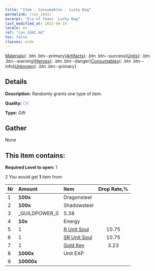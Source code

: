 ```yaml
---
title: "Item - Consumables - Lucky Bag"
permalink: /con_1842/
excerpt: "Era of Chaos  Lucky Bag"
last_modified_at: 2021-04-14
locale: en
ref: "con_1842.md"
toc: false
classes: wide
---
```

 [Materials](/Items/){: .btn .btn--primary}[Artifacts](/Items/Artifacts/){: .btn .btn--success}[Units](/Items/Units/){: .btn .btn--warning}[Heroes](/Items/Heroes/){: .btn .btn--danger}[Consumables](/Items/Consumables/){: .btn .btn--info}[Unknown](/Items/Unknown/){: .btn .btn--primary}

## Details
 **Description:** Randomly grants one type of item.

 **Quality:** <span style="color: #DA70D6">OK</span>

 **Type:** Gift

## Gather

  None

## This item contains:

 **Required Level to open:** 1

 2 You would get **1** item  from:

  | Nr | Amount |     Item    | Drop Rate,% |
  |:---|:-------|:------------|:---------:|
  | 1 |  **100x** | Dragonsteel |  | 5.38 | 
  | 2 |  **100x** | Shadowsteel |  | 7.53 | 
  | 3 | _GUILDPOWER_0 | 5.38 | 
  | 4 |  **10x** | Energy |  | 5.38 | 
  | 5 | 1 | [R Unit Soul](/Items/con_533/) | 10.75 | 
  | 6 | 1 | [SR Unit Soul](/Items/con_534/) | 10.75 | 
  | 7 | 1 | [Gold Key](/Items/con_783/) | 3.23 | 
  | 8 |  **1000x** | Unit EXP |  | 25.81 | 
  | 9 |  **10000x** | <i class="fas fa-coins"/> |  | 25.81 | 
